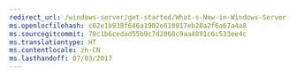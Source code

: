 ```yaml
---
redirect_url: /windows-server/get-started/What-s-New-in-Windows-Server-2016
ms.openlocfilehash: c02e1b938f646a1902e610017eb28a2f6a67a4a8
ms.sourcegitcommit: 70c1b6cedad55b9c7d2068c9aa4891c6c533ee4c
ms.translationtype: HT
ms.contentlocale: zh-CN
ms.lasthandoff: 07/03/2017
---
```

